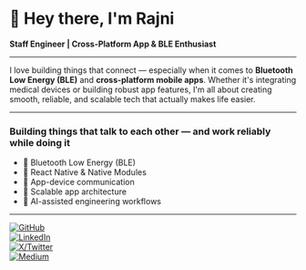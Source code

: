 # 👋 Hey there, I'm Rajni

**Staff Engineer | Cross-Platform App & BLE Enthusiast**  

---

I love building things that connect — especially when it comes to **Bluetooth Low Energy (BLE)** and **cross-platform mobile apps**. Whether it's integrating medical devices or building robust app features, I'm all about creating smooth, reliable, and scalable tech that actually makes life easier.

---


### Building things that talk to each other — and work reliably while doing it

- 🔹 Bluetooth Low Energy (BLE)
- 🔹 React Native & Native Modules
- 🔹 App-device communication
- 🔹 Scalable app architecture
- 🔹 AI-assisted engineering workflows

---


[![GitHub](https://img.shields.io/badge/GitHub-BMR11-black?logo=github)](https://github.com/BMR11)  
[![LinkedIn](https://img.shields.io/badge/LinkedIn-rajni--gediya-blue?logo=linkedin)](https://www.linkedin.com/in/rajni-gediya-ab893b38)  
[![X/Twitter](https://img.shields.io/badge/X-%40rajnimgedia-1DA1F2?logo=x)](https://x.com/rajnimgedia)  
[![Medium](https://img.shields.io/badge/Medium-@rajnibhaimgediya-black?logo=medium)](https://medium.com/@rajnibhaimgediya)

